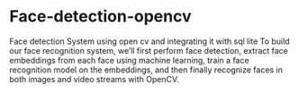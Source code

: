 # Face-detection-opencv
Face detection System using open cv and integrating it with sql lite 
 To build our face recognition system, we’ll first perform face detection, 
 extract face embeddings from each face using machine learning, train a face recognition model on the embeddings, 
 and then finally recognize faces in both images and video streams with OpenCV.
